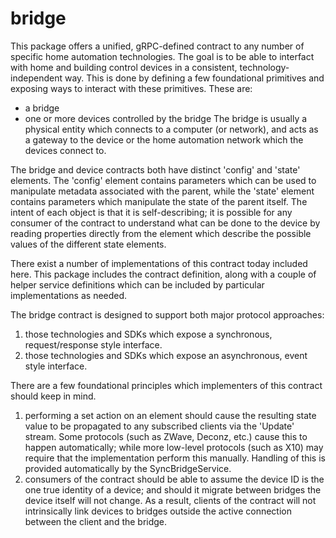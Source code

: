 # bridge

This package offers a unified, gRPC-defined contract to any number of specific home automation technologies. The goal is to be able to interfact with home and building control devices in a consistent, technology-independent way. This is done by defining a few foundational primitives and exposing ways to interact with these primitives. These are:
 - a bridge
 - one or more devices controlled by the bridge
The bridge is usually a physical entity which connects to a computer (or network), and acts as a gateway to the device or the home automation network which the devices connect to.

The bridge and device contracts both have distinct 'config' and 'state' elements. The 'config' element contains parameters which can be used to manipulate metadata associated with the parent, while the 'state' element contains parameters which manipulate the state of the parent itself. The intent of each object is that it is self-describing; it is possible for any consumer of the contract to understand what can be done to the device by reading properties directly from the element which describe the possible values of the different state elements.

There exist a number of implementations of this contract today included here. This package includes the contract definition, along with a couple of helper service definitions which can be included by particular implementations as needed.

The bridge contract is designed to support both major protocol approaches:
 1. those technologies and SDKs which expose a synchronous, request/response style interface.
 2. those technologies and SDKs which expose an asynchronous, event style interface.

There are a few foundational principles which implementers of this contract should keep in mind.
 1. performing a set action on an element should cause the resulting state value to be propagated to any subscribed clients via the 'Update' stream. Some protocols (such as ZWave, Deconz, etc.) cause this to happen automatically; while more low-level protocols (such as X10) may require that the implementation perform this manually. Handling of this is provided automatically by the SyncBridgeService.
 2. consumers of the contract should be able to assume the device ID is the one true identity of a device; and should it migrate between bridges the device itself will not change. As a result, clients of the contract will not intrinsically link devices to bridges outside the active connection between the client and the bridge.
